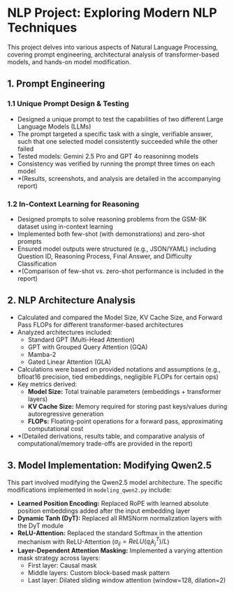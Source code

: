 # NLP Project: Exploring Modern NLP Techniques

This project delves into various aspects of Natural Language Processing, covering prompt engineering, architectural analysis of transformer-based models, and hands-on model modification.

## 1. Prompt Engineering

### 1.1 Unique Prompt Design & Testing 
* Designed a unique prompt to test the capabilities of two different Large Language Models (LLMs)
* The prompt targeted a specific task with a single, verifiable answer, such that one selected model consistently succeeded while the other failed
* Tested models: Gemini 2.5 Pro and GPT 4o reasoninng models
* Consistency was verified by running the prompt three times on each model
* *(Results, screenshots, and analysis are detailed in the accompanying report)

### 1.2 In-Context Learning for Reasoning 
* Designed prompts to solve reasoning problems from the GSM-8K dataset using in-context learning
* Implemented both few-shot (with demonstrations) and zero-shot prompts
* Ensured model outputs were structured (e.g., JSON/YAML) including Question ID, Reasoning Process, Final Answer, and Difficulty Classification
* *(Comparison of few-shot vs. zero-shot performance is included in the report)

## 2. NLP Architecture Analysis

* Calculated and compared the Model Size, KV Cache Size, and Forward Pass FLOPs for different transformer-based architectures
* Analyzed architectures included:
    * Standard GPT (Multi-Head Attention)
    * GPT with Grouped Query Attention (GQA) 
    * Mamba-2 
    * Gated Linear Attention (GLA)
* Calculations were based on provided notations and assumptions (e.g., bfloat16 precision, tied embeddings, negligible FLOPs for certain ops)
* Key metrics derived:
    * **Model Size:** Total trainable parameters (embeddings + transformer layers)
    * **KV Cache Size:** Memory required for storing past keys/values during autoregressive generation
    * **FLOPs:** Floating-point operations for a forward pass, approximating computational cost
* *(Detailed derivations, results table, and comparative analysis of computational/memory trade-offs are provided in the report)

## 3. Model Implementation: Modifying Qwen2.5

This part involved modifying the Qwen2.5 model architecture. The specific modifications implemented in `modeling_qwen2.py` include:

* **Learned Position Encoding:** Replaced RoPE with learned absolute position embeddings added after the input embedding layer
* **Dynamic Tanh (DyT):** Replaced all RMSNorm normalization layers with the DyT module
* **ReLU-Attention:** Replaced the standard Softmax in the attention mechanism with ReLU-Attention ($a_{ij} = ReLU(q_i k_j^T) / L$)
* **Layer-Dependent Attention Masking:** Implemented a varying attention mask strategy across layers:
    * First layer: Causal mask
    * Middle layers: Custom block-based mask pattern
    * Last layer: Dilated sliding window attention (window=128, dilation=2)